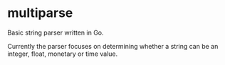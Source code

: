 # multiparse
Basic string parser written in Go.

Currently the parser focuses on determining whether a string can be an 
integer, float, monetary or time value.
